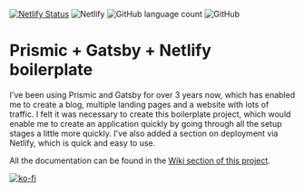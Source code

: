 [![Netlify Status](https://api.netlify.com/api/v1/badges/197e293d-bd0a-4034-bd2f-18bb4a92e2ea/deploy-status)](https://app.netlify.com/sites/prismic-gatsby-boilerplate/deploys)
![Netlify](https://img.shields.io/netlify/197e293d-bd0a-4034-bd2f-18bb4a92e2ea)
![GitHub language count](https://img.shields.io/github/languages/top/estayparadox/prismic-gatsby-boilerplate)
![GitHub](https://img.shields.io/github/license/estayparadox/prismic-gatsby-boilerplate)

# Prismic + Gatsby + Netlify boilerplate

I've been using Prismic and Gatsby for over 3 years now, which has enabled me to create a blog, multiple landing pages and a website with lots of traffic. I felt it was necessary to create this boilerplate project, which would enable me to create an application quickly by going through all the setup stages a little more quickly. I've also added a section on deployment via Netlify, which is quick and easy to use.

All the documentation can be found in the [Wiki section of this project](https://github.com/Estayparadox/prismic-gatsby-boilerplate/wiki).

[![ko-fi](https://ko-fi.com/img/githubbutton_sm.svg)](https://ko-fi.com/O4O3OBS1D)
